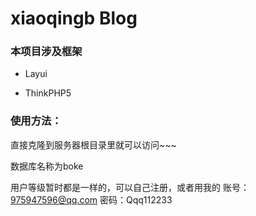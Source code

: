 xiaoqingb Blog
===============

### 本项目涉及框架
+ Layui

+ ThinkPHP5

### 使用方法：

直接克隆到服务器根目录里就可以访问~~~

数据库名称为boke

用户等级暂时都是一样的，可以自己注册，或者用我的
账号：975947596@qq.com 
密码：Qqq112233